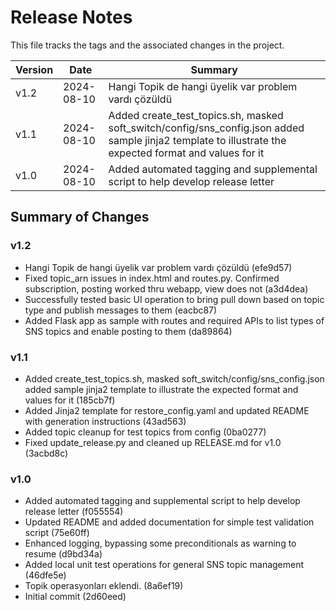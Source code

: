 # Release Notes

This file tracks the tags and the associated changes in the project.

| Version | Date       | Summary                                                                 |
|---------|------------|-------------------------------------------------------------------------|
| v1.2 | 2024-08-10 | Hangi Topik de hangi üyelik var problem vardı çözüldü |
| v1.1 | 2024-08-10 | Added create_test_topics.sh, masked soft_switch/config/sns_config.json added sample jinja2 template to illustrate the expected format and values for it |
| v1.0 | 2024-08-10 | Added automated tagging and supplemental script to help develop release letter |

## Summary of Changes
### v1.2

- Hangi Topik de hangi üyelik var problem vardı çözüldü (efe9d57)
- Fixed topic_arn issues in index.html and routes.py. Confirmed subscription, posting worked thru webapp, view does not (a3d4dea)
- Successfully tested basic UI operation to bring pull down based on topic type and publish messages to them (eacbc87)
- Added Flask app as sample with routes and required APIs to list types of SNS topics and enable posting to them (da89864)

### v1.1

- Added create_test_topics.sh, masked soft_switch/config/sns_config.json added sample jinja2 template to illustrate the expected format and values for it (185cb7f)
- Added Jinja2 template for restore_config.yaml and updated README with generation instructions (43ad563)
- Added topic cleanup for test topics from config (0ba0277)
- Fixed update_release.py and cleaned up RELEASE.md for v1.0 (3acbd8c)


### v1.0

- Added automated tagging and supplemental script to help develop release letter (f055554)
- Updated README and added documentation for simple test validation script (75e60ff)
- Enhanced logging, bypassing some preconditionals as warning to resume (d9bd34a)
- Added local unit test operations for general SNS topic management (46dfe5e)
- Topik operasyonları eklendi. (8a6ef19)
- Initial commit (2d60eed)


